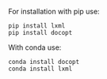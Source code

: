 For installation with pip use:
```
pip install lxml
pip install docopt
```

With conda use:
```
conda install docopt
conda install lxml
```
